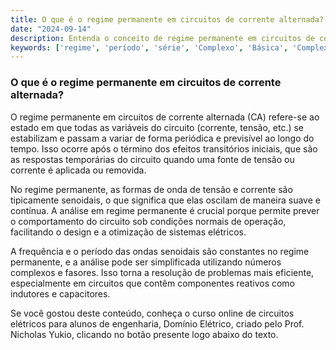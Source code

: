 ```yaml
---
title: O que é o regime permanente em circuitos de corrente alternada?
date: "2024-09-14"
description: Entenda o conceito de regime permanente em circuitos de corrente alternada e sua importância na análise de sistemas elétricos.
keywords: ['regime', 'período', 'série', 'Complexo', 'Básica', 'Complexo', 'senoidal']
---
```


### O que é o regime permanente em circuitos de corrente alternada?

O regime permanente em circuitos de corrente alternada (CA) refere-se ao estado em que todas as variáveis do circuito (corrente, tensão, etc.) se estabilizam e passam a variar de forma periódica e previsível ao longo do tempo. Isso ocorre após o término dos efeitos transitórios iniciais, que são as respostas temporárias do circuito quando uma fonte de tensão ou corrente é aplicada ou removida.

No regime permanente, as formas de onda de tensão e corrente são tipicamente senoidais, o que significa que elas oscilam de maneira suave e contínua. A análise em regime permanente é crucial porque permite prever o comportamento do circuito sob condições normais de operação, facilitando o design e a otimização de sistemas elétricos.

A frequência e o período das ondas senoidais são constantes no regime permanente, e a análise pode ser simplificada utilizando números complexos e fasores. Isso torna a resolução de problemas mais eficiente, especialmente em circuitos que contêm componentes reativos como indutores e capacitores.

Se você gostou deste conteúdo, conheça o curso online de circuitos elétricos para alunos de engenharia, Domínio Elétrico, criado pelo Prof. Nicholas Yukio, clicando no botão presente logo abaixo do texto.
